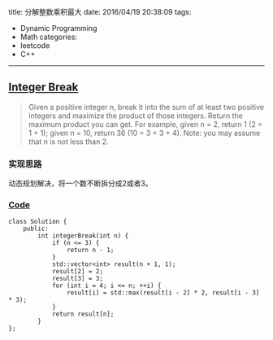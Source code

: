 title: 分解整数乘积最大
date: 2016/04/19 20:38:09
tags:
- Dynamic Programming
- Math
categories:
- leetcode
- C++

---
## [Integer Break](https://leetcode.com/problems/integer-break/)
> Given a positive integer n, break it into the sum of at least two positive integers and maximize the product of those integers. Return the maximum product you can get.
> For example, given n = 2, return 1 (2 = 1 + 1); given n = 10, return 36 (10 = 3 + 3 + 4).
> Note: you may assume that n is not less than 2.

### 实现思路
动态规划解决，将一个数不断拆分成2或者3。

### [Code](https://github.com/Finalcheat/leetcode/blob/master/src/Integer-Break.cpp)
```
class Solution {
    public:
        int integerBreak(int n) {
            if (n <= 3) {
                return n - 1;
            }
            std::vector<int> result(n + 1, 1);
            result[2] = 2;
            result[3] = 3;
            for (int i = 4; i <= n; ++i) {
                result[i] = std::max(result[i - 2] * 2, result[i - 3] * 3);
            }
            return result[n];
        }
};
```
